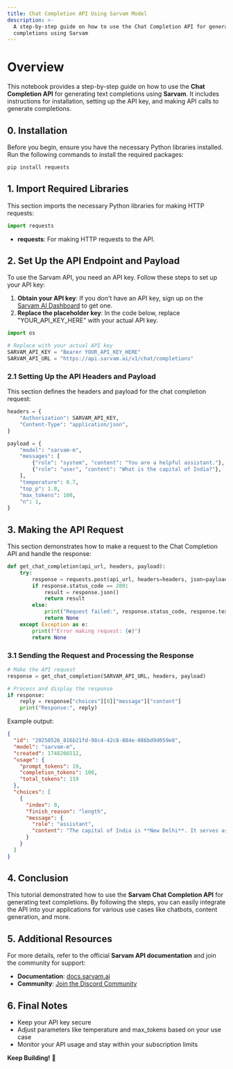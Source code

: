 ```yaml
---
title: Chat Completion API Using Sarvam Model
description: >-
  A step-by-step guide on how to use the Chat Completion API for generating text
  completions using Sarvam
---
```


# Overview

This notebook provides a step-by-step guide on how to use the **Chat Completion API** for generating text completions using **Sarvam**. It includes instructions for installation, setting up the API key, and making API calls to generate completions.

## 0. Installation

Before you begin, ensure you have the necessary Python libraries installed. Run the following commands to install the required packages:

```python
pip install requests
```

## 1. Import Required Libraries

This section imports the necessary Python libraries for making HTTP requests:

```python
import requests
```

- **requests**: For making HTTP requests to the API.

## 2. Set Up the API Endpoint and Payload

To use the Sarvam API, you need an API key. Follow these steps to set up your API key:

1. **Obtain your API key**: If you don't have an API key, sign up on the [Sarvam AI Dashboard](https://dashboard.sarvam.ai/) to get one.
2. **Replace the placeholder key**: In the code below, replace "YOUR_API_KEY_HERE" with your actual API key.

```python
import os

# Replace with your actual API key
SARVAM_API_KEY = "Bearer YOUR_API_KEY_HERE"
SARVAM_API_URL = "https://api.sarvam.ai/v1/chat/completions"
```

### 2.1 Setting Up the API Headers and Payload

This section defines the headers and payload for the chat completion request:

```python
headers = {
    "Authorization": SARVAM_API_KEY,
    "Content-Type": "application/json",
}

payload = {
    "model": "sarvam-m",
    "messages": [
        {"role": "system", "content": "You are a helpful assistant."},
        {"role": "user", "content": "What is the capital of India?"},
    ],
    "temperature": 0.7,
    "top_p": 1.0,
    "max_tokens": 100,
    "n": 1,
}
```

## 3. Making the API Request

This section demonstrates how to make a request to the Chat Completion API and handle the response:

```python
def get_chat_completion(api_url, headers, payload):
    try:
        response = requests.post(api_url, headers=headers, json=payload)
        if response.status_code == 200:
            result = response.json()
            return result
        else:
            print("Request failed:", response.status_code, response.text)
            return None
    except Exception as e:
        print(f"Error making request: {e}")
        return None
```

### 3.1 Sending the Request and Processing the Response

```python
# Make the API request
response = get_chat_completion(SARVAM_API_URL, headers, payload)

# Process and display the response
if response:
    reply = response["choices"][0]["message"]["content"]
    print("Response:", reply)
```

Example output:

```json
{
  "id": "20250526_816b21fd-98c4-42c8-884e-086bd9d059e8",
  "model": "sarvam-m",
  "created": 1748266512,
  "usage": {
    "prompt_tokens": 19,
    "completion_tokens": 100,
    "total_tokens": 119
  },
  "choices": [
    {
      "index": 0,
      "finish_reason": "length",
      "message": {
        "role": "assistant",
        "content": "The capital of India is **New Delhi**. It serves as the seat of the central government, housing key institutions like the Rashtrapati Bhavan (President's Office), Parliament, and the Supreme Court. While the British established Delhi as the capital in 1911, and it became the official capital of independent India in 1947, the city's history dates back much further, with roots in ancient civilizations and later rule by empires like the Delhi Sultanate."
      }
    }
  ]
}

```

## 4. Conclusion

This tutorial demonstrated how to use the **Sarvam Chat Completion API** for generating text completions. By following the steps, you can easily integrate the API into your applications for various use cases like chatbots, content generation, and more.

## 5. Additional Resources

For more details, refer to the official **Sarvam API documentation** and join the community for support:

- **Documentation**: [docs.sarvam.ai](https://docs.sarvam.ai/)
- **Community**: [Join the Discord Community](https://discord.gg/hTuVuPNF)

## 6. Final Notes

- Keep your API key secure
- Adjust parameters like temperature and max_tokens based on your use case
- Monitor your API usage and stay within your subscription limits

**Keep Building!** 🚀